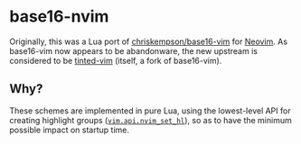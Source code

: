 # base16-nvim

Originally, this was a Lua port of [chriskempson/base16-vim](https://github.com/chriskempson/base16-vim) for [Neovim](https://github.com/neovim/neovim). As base16-vim now appears to be abandonware, the new upstream is considered to be [tinted-vim](https://github.com/tinted-theming/tinted-vim) (itself, a fork of base16-vim).

## Why?

These schemes are implemented in pure Lua, using the lowest-level API for creating highlight groups ([`vim.api.nvim_set_hl`](https://neovim.io/doc/user/api.html#nvim_set_hl())), so as to have the minimum possible impact on startup time.
